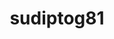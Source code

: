 ---
title: sudiptog81
github: https://github.com/sudiptog81
mode: dark
transition: 1s
score: 93.4
archetype:
- Code
- Dynamic
- Minimalistic
---